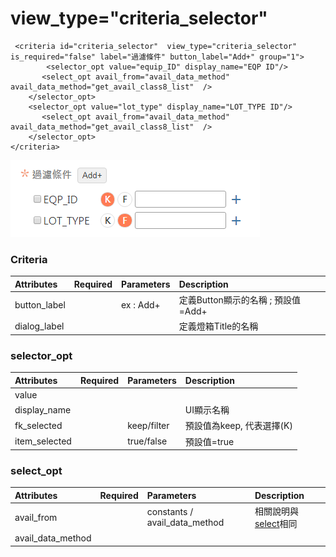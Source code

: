 # view\_type="criteria\_selector"

```markup
 <criteria id="criteria_selector"  view_type="criteria_selector" is_required="false" label="過濾條件" button_label="Add+" group="1">
		<selector_opt value="equip_ID" display_name="EQP ID"/>
       <select_opt avail_from="avail_data_method" avail_data_method="get_avail_class8_list"  />
    </selector_opt>
    <selector_opt value="lot_type" display_name="LOT_TYPE ID"/>
       <select_opt avail_from="avail_data_method" avail_data_method="get_avail_class8_list"  />
    </selector_opt>
</criteria>
```

![view\_type=&quot;criteria\_selector&quot;](../../.gitbook/assets/image-8%20%281%29.png)

### Criteria

| Attributes | Required | Parameters | Description |
| :--- | :--- | :--- | :--- |
| button\_label |  | ex : Add+ | 定義Button顯示的名稱 ; 預設值=Add+ |
| dialog\_label |  |  | 定義燈箱Title的名稱 |

### selector\_opt

| Attributes | Required | Parameters | Description |
| :--- | :--- | :--- | :--- |
| value |  |  |  |
| display\_name |  |  | UI顯示名稱 |
| fk\_selected |  | keep/filter | 預設值為keep, 代表選擇\(K\) |
| item\_selected |  | true/false | 預設值=true |

### select\_opt

| Attributes | Required | Parameters | Description |
| :--- | :--- | :--- | :--- |
| avail\_from |  | constants / avail\_data\_method | 相關說明與[select](view_type-select/)相同 |
| avail\_data\_method |  |  |  |

